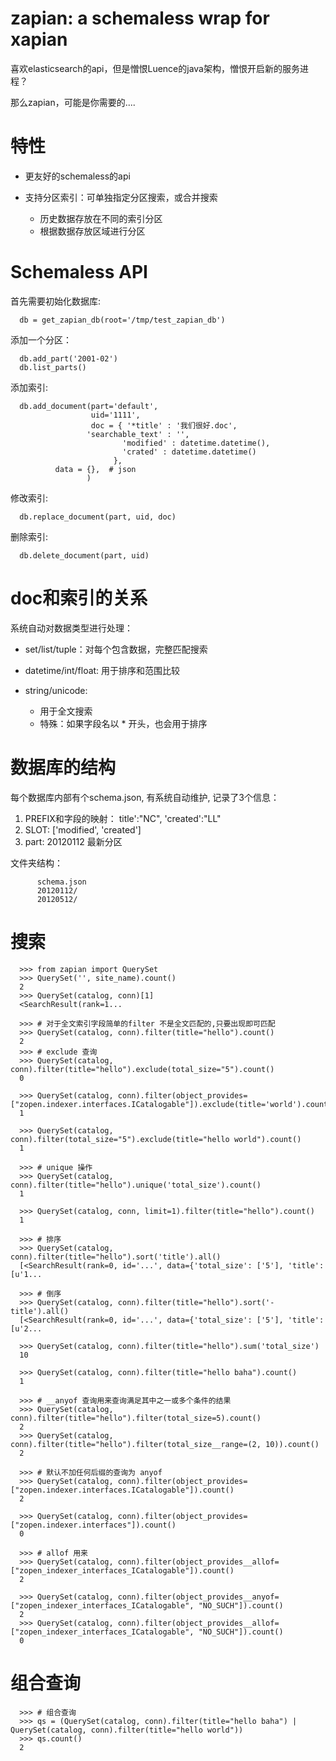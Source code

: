 zapian: a schemaless wrap for xapian
===============================================

喜欢elasticsearch的api，但是憎恨Luence的java架构，憎恨开启新的服务进程？

那么zapian，可能是你需要的....

特性
=============

- 更友好的schemaless的api
- 支持分区索引：可单独指定分区搜索，或合并搜索

  - 历史数据存放在不同的索引分区
  - 根据数据存放区域进行分区

Schemaless API
====================
首先需要初始化数据库:

      db = get_zapian_db(root='/tmp/test_zapian_db')

添加一个分区：

      db.add_part('2001-02')
      db.list_parts()

添加索引:

      db.add_document(part='default', 
                      uid='1111', 
                      doc = { '*title' : '我们很好.doc', 
		             'searchable_text' : '', 
                             'modified' : datetime.datetime(), 
                             'crated' : datetime.datetime()
                           },
		      data = {},  # json
                     )

修改索引:

      db.replace_document(part, uid, doc)

删除索引:

      db.delete_document(part, uid)

doc和索引的关系
=======================
系统自动对数据类型进行处理：

- set/list/tuple：对每个包含数据，完整匹配搜索
- datetime/int/float: 用于排序和范围比较
- string/unicode: 

  - 用于全文搜索
  - 特殊：如果字段名以 * 开头，也会用于排序

数据库的结构
===================
每个数据库内部有个schema.json, 有系统自动维护, 记录了3个信息：

1) PREFIX和字段的映射： title':"NC", 'created':"LL"
2) SLOT: ['modified', 'created']
3) part: 20120112  最新分区

文件夹结构：

          schema.json
          20120112/
          20120512/

搜索
==========

      >>> from zapian import QuerySet
      >>> QuerySet('', site_name).count()
      2
      >>> QuerySet(catalog, conn)[1]
      <SearchResult(rank=1...

      >>> # 对于全文索引字段简单的filter 不是全文匹配的,只要出现即可匹配
      >>> QuerySet(catalog, conn).filter(title="hello").count()
      2
      >>> # exclude 查询
      >>> QuerySet(catalog, conn).filter(title="hello").exclude(total_size="5").count()
      0

      >>> QuerySet(catalog, conn).filter(object_provides=["zopen.indexer.interfaces.ICatalogable"]).exclude(title='world').count()
      1

      >>> QuerySet(catalog, conn).filter(total_size="5").exclude(title="hello world").count()
      1

      >>> # unique 操作
      >>> QuerySet(catalog, conn).filter(title="hello").unique('total_size').count()
      1

      >>> QuerySet(catalog, conn, limit=1).filter(title="hello").count()
      1

      >>> # 排序
      >>> QuerySet(catalog, conn).filter(title="hello").sort('title').all()
      [<SearchResult(rank=0, id='...', data={'total_size': ['5'], 'title': [u'1...

      >>> # 倒序
      >>> QuerySet(catalog, conn).filter(title="hello").sort('-title').all()
      [<SearchResult(rank=0, id='...', data={'total_size': ['5'], 'title': [u'2...

      >>> QuerySet(catalog, conn).filter(title="hello").sum('total_size')
      10

      >>> QuerySet(catalog, conn).filter(title="hello baha").count()
      1

      >>> # __anyof 查询用来查询满足其中之一或多个条件的结果
      >>> QuerySet(catalog, conn).filter(title="hello").filter(total_size=5).count()
      2
      >>> QuerySet(catalog, conn).filter(title="hello").filter(total_size__range=(2, 10)).count()
      2
    
      >>> # 默认不加任何后缀的查询为 anyof
      >>> QuerySet(catalog, conn).filter(object_provides=["zopen.indexer.interfaces.ICatalogable"]).count()
      2

      >>> QuerySet(catalog, conn).filter(object_provides=["zopen.indexer.interfaces"]).count()
      0

      >>> # allof 用来
      >>> QuerySet(catalog, conn).filter(object_provides__allof=["zopen_indexer_interfaces_ICatalogable"]).count()
      2

      >>> QuerySet(catalog, conn).filter(object_provides__anyof=["zopen_indexer_interfaces_ICatalogable", "NO_SUCH"]).count()
      2
      >>> QuerySet(catalog, conn).filter(object_provides__allof=["zopen_indexer_interfaces_ICatalogable", "NO_SUCH"]).count()
      0


组合查询
=============

      >>> # 组合查询
      >>> qs = (QuerySet(catalog, conn).filter(title="hello baha") | QuerySet(catalog, conn).filter(title="hello world"))
      >>> qs.count()
      2

